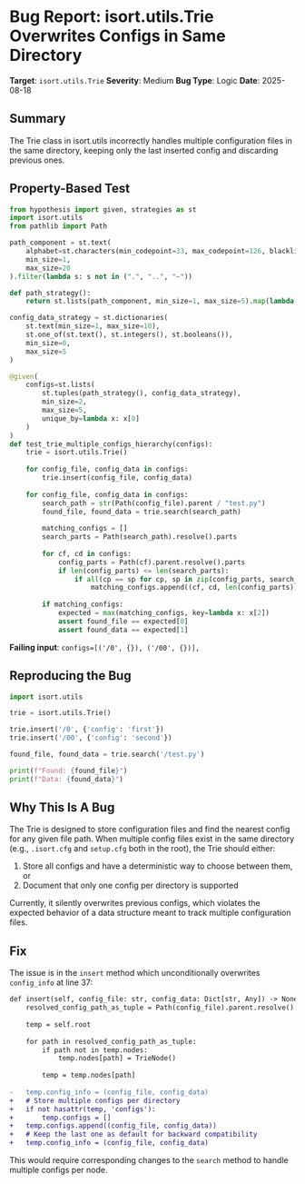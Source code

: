 # Bug Report: isort.utils.Trie Overwrites Configs in Same Directory

**Target**: `isort.utils.Trie`
**Severity**: Medium
**Bug Type**: Logic
**Date**: 2025-08-18

## Summary

The Trie class in isort.utils incorrectly handles multiple configuration files in the same directory, keeping only the last inserted config and discarding previous ones.

## Property-Based Test

```python
from hypothesis import given, strategies as st
import isort.utils
from pathlib import Path

path_component = st.text(
    alphabet=st.characters(min_codepoint=33, max_codepoint=126, blacklist_characters="/\\:*?\"<>|"),
    min_size=1, 
    max_size=20
).filter(lambda s: s not in (".", "..", "~"))

def path_strategy():
    return st.lists(path_component, min_size=1, max_size=5).map(lambda parts: "/" + "/".join(parts))

config_data_strategy = st.dictionaries(
    st.text(min_size=1, max_size=10),
    st.one_of(st.text(), st.integers(), st.booleans()),
    min_size=0,
    max_size=5
)

@given(
    configs=st.lists(
        st.tuples(path_strategy(), config_data_strategy),
        min_size=2,
        max_size=5,
        unique_by=lambda x: x[0]
    )
)
def test_trie_multiple_configs_hierarchy(configs):
    trie = isort.utils.Trie()
    
    for config_file, config_data in configs:
        trie.insert(config_file, config_data)
    
    for config_file, config_data in configs:
        search_path = str(Path(config_file).parent / "test.py")
        found_file, found_data = trie.search(search_path)
        
        matching_configs = []
        search_parts = Path(search_path).resolve().parts
        
        for cf, cd in configs:
            config_parts = Path(cf).parent.resolve().parts
            if len(config_parts) <= len(search_parts):
                if all(cp == sp for cp, sp in zip(config_parts, search_parts[:len(config_parts)])):
                    matching_configs.append((cf, cd, len(config_parts)))
        
        if matching_configs:
            expected = max(matching_configs, key=lambda x: x[2])
            assert found_file == expected[0]
            assert found_data == expected[1]
```

**Failing input**: `configs=[('/0', {}), ('/00', {})],`

## Reproducing the Bug

```python
import isort.utils

trie = isort.utils.Trie()

trie.insert('/0', {'config': 'first'})
trie.insert('/00', {'config': 'second'})

found_file, found_data = trie.search('/test.py')

print(f"Found: {found_file}")
print(f"Data: {found_data}")
```

## Why This Is A Bug

The Trie is designed to store configuration files and find the nearest config for any given file path. When multiple config files exist in the same directory (e.g., `.isort.cfg` and `setup.cfg` both in the root), the Trie should either:
1. Store all configs and have a deterministic way to choose between them, or
2. Document that only one config per directory is supported

Currently, it silently overwrites previous configs, which violates the expected behavior of a data structure meant to track multiple configuration files.

## Fix

The issue is in the `insert` method which unconditionally overwrites `config_info` at line 37:

```diff
def insert(self, config_file: str, config_data: Dict[str, Any]) -> None:
    resolved_config_path_as_tuple = Path(config_file).parent.resolve().parts
    
    temp = self.root
    
    for path in resolved_config_path_as_tuple:
        if path not in temp.nodes:
            temp.nodes[path] = TrieNode()
        
        temp = temp.nodes[path]
    
-   temp.config_info = (config_file, config_data)
+   # Store multiple configs per directory
+   if not hasattr(temp, 'configs'):
+       temp.configs = []
+   temp.configs.append((config_file, config_data))
+   # Keep the last one as default for backward compatibility
+   temp.config_info = (config_file, config_data)
```

This would require corresponding changes to the `search` method to handle multiple configs per node.
